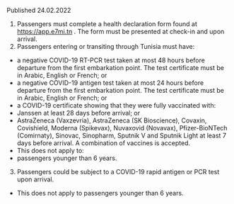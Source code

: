 Published 24.02.2022
1. Passengers must complete a health declaration form found at <a href="https://app.e7mi.tn">https://app.e7mi.tn</a> . The form must be presented at check-in and upon arrival.
2. Passengers entering or transiting through Tunisia must have:
- a negative COVID-19 RT-PCR test taken at most 48 hours before departure from the first embarkation point. The test certificate must be in Arabic, English or French; or
- a negative COVID-19 antigen test taken at most 24 hours before departure from the first embarkation point. The test certificate must be in Arabic, English or French; or
- a COVID-19 certificate showing that they were fully vaccinated with:
- Janssen at least 28 days before arrival; or
- AstraZeneca (Vaxzevria), AstraZeneca (SK Bioscience), Covaxin, Covishield, Moderna (Spikevax), Nuvaxovid (Novavax), Pfizer-BioNTech (Comirnaty), Sinovac, Sinopharm, Sputnik V and Sputnik Light at least 7 days before arrival. A combination of vaccines is accepted.
- This does not apply to:
- passengers younger than 6 years.
3. Passengers could be subject to a COVID-19 rapid antigen or PCR test upon arrival.
- This does not apply to passengers younger than 6 years.